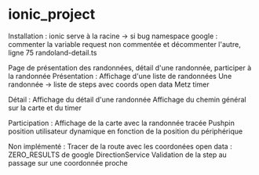 # ionic_project
Installation :
  ionic serve à la racine -> si bug namespace google : commenter la variable request non commentée et décommenter l'autre, ligne 75 randoland-detail.ts
 
 Page de présentation des randonnées, détail d'une randonnée, participer à la randonnée
 Présentation : Affichage d'une liste de randonnées
                Une randonnée -> liste de steps avec coords open data Metz
                                  timer
                                  
 Détail : Affichage du détail d'une randonnée
          Affichage du chemin général sur la carte et du timer
          
Participation : Affichage de la carte avec la randonnée tracée
                Pushpin position utilisateur dynamique en fonction de la position du périphérique
                
Non implémenté : Tracer de la route avec les coordonées open data : ZERO_RESULTS de google DirectionService
                  Validation de la step au passage sur une coordonnée proche

